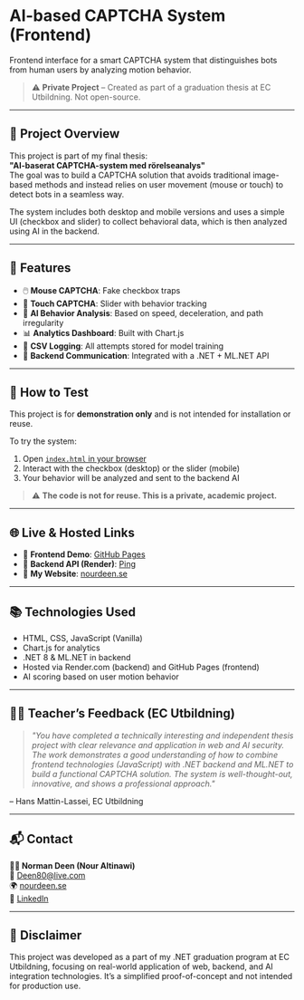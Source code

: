 # AI-based CAPTCHA System (Frontend)

Frontend interface for a smart CAPTCHA system that distinguishes bots from human users by analyzing motion behavior.

> ⚠️ **Private Project** – Created as part of a graduation thesis at EC Utbildning. Not open-source.

---

## 🎯 Project Overview

This project is part of my final thesis:  
**"AI-baserat CAPTCHA-system med rörelseanalys"**  
The goal was to build a CAPTCHA solution that avoids traditional image-based methods and instead relies on user movement (mouse or touch) to detect bots in a seamless way.

The system includes both desktop and mobile versions and uses a simple UI (checkbox and slider) to collect behavioral data, which is then analyzed using AI in the backend.

---

## 🔧 Features

- 🖱️ **Mouse CAPTCHA**: Fake checkbox traps
- 📱 **Touch CAPTCHA**: Slider with behavior tracking
- 🧠 **AI Behavior Analysis**: Based on speed, deceleration, and path irregularity
- 📊 **Analytics Dashboard**: Built with Chart.js
- 📁 **CSV Logging**: All attempts stored for model training
- 🔗 **Backend Communication**: Integrated with a .NET + ML.NET API

---

## 🚀 How to Test

This project is for **demonstration only** and is not intended for installation or reuse.

To try the system:

1. Open [`index.html` in your browser](https://norman-deen.github.io/CaptchaSysFrontSmart/)
2. Interact with the checkbox (desktop) or the slider (mobile)
3. Your behavior will be analyzed and sent to the backend AI

> ⚠️ **The code is not for reuse. This is a private, academic project.**

---

## 🌐 Live & Hosted Links

- 🔹 **Frontend Demo**: [GitHub Pages](https://norman-deen.github.io/CaptchaSysFrontSmart/)
- 🔹 **Backend API (Render)**: [Ping](https://captchasysbacksmart.onrender.com/api/ping)
- 🔹 **My Website**: [nourdeen.se](https://www.pure-art.co)

---

## 📚 Technologies Used

- HTML, CSS, JavaScript (Vanilla)
- Chart.js for analytics
- .NET 8 & ML.NET in backend
- Hosted via Render.com (backend) and GitHub Pages (frontend)
- AI scoring based on user motion behavior

---

## 🧑‍🏫 Teacher’s Feedback (EC Utbildning)

> *"You have completed a technically interesting and independent thesis project with clear relevance and application in web and AI security. The work demonstrates a good understanding of how to combine frontend technologies (JavaScript) with .NET backend and ML.NET to build a functional CAPTCHA solution. The system is well-thought-out, innovative, and shows a professional approach."*

– Hans Mattin-Lassei, EC Utbildning

---

## 📬 Contact

**👨‍💻 Norman Deen (Nour Altinawi)**  
📧 [Deen80@live.com](mailto:Deen80@live.com)  
🌍 [nourdeen.se](https://www.nourdeen.se)  
🔗 [LinkedIn](https://www.linkedin.com/in/nour-tinawi)

---

## 🧠 Disclaimer

This project was developed as a part of my .NET graduation program at EC Utbildning, focusing on real-world application of web, backend, and AI integration technologies. It’s a simplified proof-of-concept and not intended for production use.
